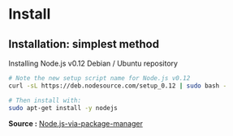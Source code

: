 # Install

## Installation: simplest method

Installing Node.js v0.12 Debian / Ubuntu repository

```bash
# Note the new setup script name for Node.js v0.12
curl -sL https://deb.nodesource.com/setup_0.12 | sudo bash -

# Then install with:
sudo apt-get install -y nodejs
```

**Source :** [Node.js-via-package-manager](https://github.com/joyent/node/wiki/Installing-Node.js-via-package-manager)

